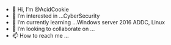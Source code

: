 - 👋 Hi, I’m @AcidCookie
- 👀 I’m interested in ...CyberSecurity
- 🌱 I’m currently learning ...Windows server 2016 ADDC, Linux
- 💞️ I’m looking to collaborate on ...
- 📫 How to reach me ...

<!---
AcidCookie/AcidCookie is a ✨ special ✨ repository because its `README.md` (this file) appears on your GitHub profile.
You can click the Preview link to take a look at your changes.
--->
